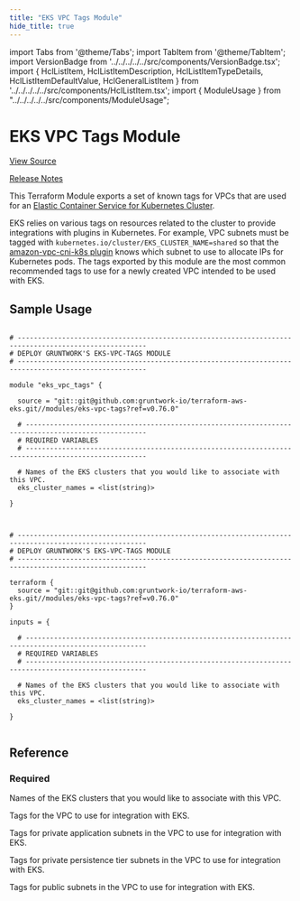 ```yaml
---
title: "EKS VPC Tags Module"
hide_title: true
---
```


import Tabs from '@theme/Tabs';
import TabItem from '@theme/TabItem';
import VersionBadge from '../../../../../src/components/VersionBadge.tsx';
import { HclListItem, HclListItemDescription, HclListItemTypeDetails, HclListItemDefaultValue, HclGeneralListItem } from '../../../../../src/components/HclListItem.tsx';
import { ModuleUsage } from "../../../../../src/components/ModuleUsage";

<VersionBadge repoTitle="Amazon EKS" version="0.76.0" lastModifiedVersion="0.64.3"/>

# EKS VPC Tags Module

<a href="https://github.com/gruntwork-io/terraform-aws-eks/tree/v0.76.0/modules/eks-vpc-tags" className="link-button" title="View the source code for this module in GitHub.">View Source</a>

<a href="https://github.com/gruntwork-io/terraform-aws-eks/releases/tag/v0.64.3" className="link-button" title="Release notes for only versions which impacted this module.">Release Notes</a>

This Terraform Module exports a set of known tags for VPCs that are used for an [Elastic Container Service for
Kubernetes Cluster](https://docs.aws.amazon.com/eks/latest/userguide/clusters.html).

EKS relies on various tags on resources related to the cluster to provide integrations with plugins in Kubernetes. For
example, VPC subnets must be tagged with `kubernetes.io/cluster/EKS_CLUSTER_NAME=shared` so that the [amazon-vpc-cni-k8s
plugin](https://github.com/aws/amazon-vpc-cni-k8s) knows which subnet to use to allocate IPs for Kubernetes pods. The
tags exported by this module are the most common recommended tags to use for a newly created VPC intended to be used
with EKS.

## Sample Usage

<Tabs>
<TabItem value="terraform" label="Terraform" default>

```hcl title="main.tf"

# ------------------------------------------------------------------------------------------------------
# DEPLOY GRUNTWORK'S EKS-VPC-TAGS MODULE
# ------------------------------------------------------------------------------------------------------

module "eks_vpc_tags" {

  source = "git::git@github.com:gruntwork-io/terraform-aws-eks.git//modules/eks-vpc-tags?ref=v0.76.0"

  # ----------------------------------------------------------------------------------------------------
  # REQUIRED VARIABLES
  # ----------------------------------------------------------------------------------------------------

  # Names of the EKS clusters that you would like to associate with this VPC.
  eks_cluster_names = <list(string)>

}


```

</TabItem>
<TabItem value="terragrunt" label="Terragrunt" default>

```hcl title="terragrunt.hcl"

# ------------------------------------------------------------------------------------------------------
# DEPLOY GRUNTWORK'S EKS-VPC-TAGS MODULE
# ------------------------------------------------------------------------------------------------------

terraform {
  source = "git::git@github.com:gruntwork-io/terraform-aws-eks.git//modules/eks-vpc-tags?ref=v0.76.0"
}

inputs = {

  # ----------------------------------------------------------------------------------------------------
  # REQUIRED VARIABLES
  # ----------------------------------------------------------------------------------------------------

  # Names of the EKS clusters that you would like to associate with this VPC.
  eks_cluster_names = <list(string)>

}


```

</TabItem>
</Tabs>




## Reference

<Tabs>
<TabItem value="inputs" label="Inputs" default>

### Required

<HclListItem name="eks_cluster_names" requirement="required" type="list(string)">
<HclListItemDescription>

Names of the EKS clusters that you would like to associate with this VPC.

</HclListItemDescription>
</HclListItem>

</TabItem>
<TabItem value="outputs" label="Outputs">

<HclListItem name="vpc_eks_tags">
<HclListItemDescription>

Tags for the VPC to use for integration with EKS.

</HclListItemDescription>
</HclListItem>

<HclListItem name="vpc_private_app_subnet_eks_tags">
<HclListItemDescription>

Tags for private application subnets in the VPC to use for integration with EKS.

</HclListItemDescription>
</HclListItem>

<HclListItem name="vpc_private_persistence_subnet_eks_tags">
<HclListItemDescription>

Tags for private persistence tier subnets in the VPC to use for integration with EKS.

</HclListItemDescription>
</HclListItem>

<HclListItem name="vpc_public_subnet_eks_tags">
<HclListItemDescription>

Tags for public subnets in the VPC to use for integration with EKS.

</HclListItemDescription>
</HclListItem>

</TabItem>
</Tabs>

<!-- ##DOCS-SOURCER-START
{
  "originalSources": [
    "https://github.com/gruntwork-io/terraform-aws-eks/tree/v0.76.0/modules/eks-vpc-tags/readme.md",
    "https://github.com/gruntwork-io/terraform-aws-eks/tree/v0.76.0/modules/eks-vpc-tags/variables.tf",
    "https://github.com/gruntwork-io/terraform-aws-eks/tree/v0.76.0/modules/eks-vpc-tags/outputs.tf"
  ],
  "sourcePlugin": "module-catalog-api",
  "hash": "84262a812e03df2e96c6b47faa67cada"
}
##DOCS-SOURCER-END -->
